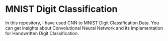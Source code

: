 # **MNIST Digit Classification**
In this repository, I have used CNN to MNIST Digit Classification Data. You can get insights about Convolutional Neural Network and its implementation for Handwritten Digit Classification.
